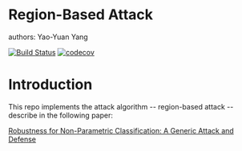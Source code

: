 # Region-Based Attack

authors: Yao-Yuan Yang

[![Build Status](https://travis-ci.org/yangarbiter/region-based-attack.svg?branch=master)](https://travis-ci.org/yangarbiter/region-based-attack)
[![codecov](https://codecov.io/gh/yangarbiter/region-based-attack/branch/master/graph/badge.svg)](https://codecov.io/gh/yangarbiter/region-based-attack)

# Introduction

This repo implements the attack algorithm -- region-based attack -- describe in the following paper:

[Robustness for Non-Parametric Classification: A Generic Attack and Defense](https://arxiv.org/abs/1906.03310)
